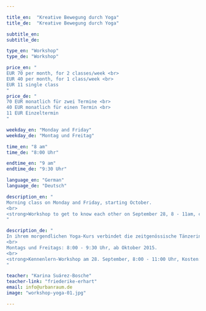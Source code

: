 ```yaml
---

title_en:  "Kreative Bewegung durch Yoga"
title_de:  "Kreative Bewegung durch Yoga"

subtitle_en:  
subtitle_de:  

type_en: "Workshop"
type_de: "Workshop"

price_en: "
EUR 70 per month, for 2 classes/week <br>
EUR 40 per month, for 1 class/week <br>
EUR 11 single class
"
price_de: "
70 EUR monatlich für zwei Termine <br>
40 EUR monatlich für einen Termin <br>
11 EUR Einzeltermin
"

weekday_en: "Monday and Friday"
weekday_de: "Montag und Freitag"

time_en: "8 am"
time_de: "8:00 Uhr"

endtime_en: "9 am"
endtime_de: "9:30 Uhr"

language_en: "German"
language_de: "Deutsch"

description_en: "
Morning class on Monday and Friday, starting October.
<br>
<strong>Workshop to get to know each other on September 28, 8 - 11am, cost: EUR 8.</strong>
"

description_de: "
In ihrem morgendlichen Yoga-Kurs verbindet die zeitgenössische Tänzerin Karina Suárez-Bosche Elemente des Hatha und Ashtanga Yogas (Sonnengruß, Asanas, Atem-Übungen u.s.w.) mit denen aus dem Tanz und der Bewegungs-Improvisation.  Die regelmäßige Praxis, schafft Raum für das Bewusstsein des aktuellen Zustandes unseres Seins sowie das Gleichgewicht zwischen Körper, Geist und Seele. Das Ziel ist eine bessere Organisation, Präsenz und Stärkung des Körpers, wodurch sich - auch im Alltag - Vertrauen in dem Selbst und Kreativität entwickelt.
<br>
Montags und Freitags: 8:00 - 9:30 Uhr, ab Oktober 2015.
<br>
<strong>Kennenlern-Workshop am 28. September, 8:00 - 11:00 Uhr, Kosten: 8 EUR.</strong>
"

teacher: "Karina Suárez-Bosche"
teacher-link: "friederike-erhart"
email: info@urbanraum.de
image: "workshop-yoga-01.jpg"

---
```




